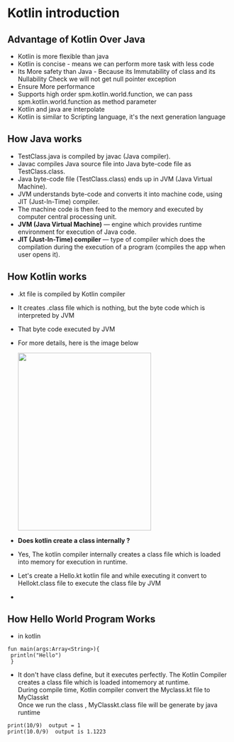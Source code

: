 # Kotlin introduction
## **Advantage of Kotlin Over Java**  
- Kotlin is more flexible than java
- Kotlin is concise - means we can perform more task with less code
- Its More safety than Java - Because its Immutability of class and its Nullability Check we will not get null pointer
  exception
- Ensure More performance
- Supports high order spm.kotlin.world.function, we can pass spm.kotlin.world.function as method parameter
- Kotlin and java are interpolate
- Kotlin is similar to Scripting language, it's the next generation language

 

## How Java works
- TestClass.java is compiled by javac (Java compiler).
- Javac compiles Java source file into Java byte-code file as TestClass.class.
- Java byte-code file (TestClass.class) ends up in JVM (Java Virtual Machine).
- JVM understands byte-code and converts it into machine code, using JIT (Just-In-Time) compiler.
- The machine code is then feed to the memory and executed by computer central processing unit.
- **JVM (Java Virtual Machine)** — engine which provides runtime environment for execution of Java code.
- **JIT (Just-In-Time) compiler** — type of compiler which does the compilation during the execution of a program (compiles the app when user opens it).
## How Kotlin works

- .kt file is compiled by Kotlin compiler
- It creates .class file which is nothing, but the byte code which is interpreted by JVM
- That byte code executed by JVM
- For more details, here is the image below

  <img src="https://github.com/spdobest/KotlinWorld/blob/master/ReadMe/images/javaKotlinCompiler.png" width="300" height="400" />


- **Does kotlin create a class internally ?**
- Yes, The kotlin compiler internally creates a class file which is loaded into memory for execution in runtime.
- Let's create a Hello.kt kotlin file and while executing it convert to Hellokt.class file to execute the class file by
  JVM
-

## How Hello World Program Works
- in kotlin
```
fun main(args:Array<String>){
 println("Hello")
 }
``` 

- It don't have class define, but it executes perfectly. The Kotlin Compiler creates a class file which is loaded
  intomemory at runtime.  
  During compile time, Kotlin compiler convert the Myclass.kt file to MyClasskt  
  Once we run the class , MyClasskt.class file will be generate by java runtime

 ```
 print(10/9)  output = 1
 print(10.0/9)  output is 1.1223
 ```